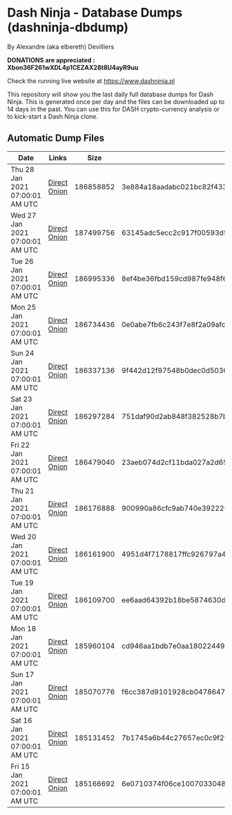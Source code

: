 # Dash Ninja - Database Dumps (dashninja-dbdump)
By Alexandre (aka elbereth) Devilliers

**DONATIONS are appreciated : Xbon36F261wXDL4p1CEZAX28t8U4ayR9uu**

Check the running live website at https://www.dashninja.pl

This repository will show you the last daily full database dumps for Dash Ninja. This is generated once per day and the files can be downloaded up to 14 days in the past.
You can use this for DASH crypto-currency analysis or to kick-start a Dash Ninja clone.


## Automatic Dump Files
| Date | Links | Size | SHA256 |
|--|--|--|--|
| Thu 28 Jan 2021 07:00:01 AM UTC | [Direct](https://oshi.at/KbrfbR) [Onion](http://oshiatwowvdbshka.onion/KbrfbR) | 186858852 | 3e884a18aadabc021bc82f43377008636c78b6f21ad837515e3230d6b42cca76 | 
| Wed 27 Jan 2021 07:00:01 AM UTC | [Direct](https://oshi.at/zxXMFB) [Onion](http://oshiatwowvdbshka.onion/zxXMFB) | 187499756 | 63145adc5ecc2c917f00593d5dd4ae78dc7f9f571564d0f7617a24bedc232856 | 
| Tue 26 Jan 2021 07:00:01 AM UTC | [Direct](https://oshi.at/pCmuUa) [Onion](http://oshiatwowvdbshka.onion/pCmuUa) | 186995336 | 8ef4be36fbd159cd987fe948f602f0574622509080d39789d2570750336a96dc | 
| Mon 25 Jan 2021 07:00:01 AM UTC | [Direct](https://oshi.at/KLYTKV) [Onion](http://oshiatwowvdbshka.onion/KLYTKV) | 186734436 | 0e0abe7fb6c243f7e8f2a09afc513589ba4ffaaac269d615899b8fc5ebc41483 | 
| Sun 24 Jan 2021 07:00:01 AM UTC | [Direct](https://oshi.at/mLwcue) [Onion](http://oshiatwowvdbshka.onion/mLwcue) | 186337136 | 9f442d12f97548b0dec0d503601cc4d2bfe059e507c0ce30b56be82993f3636f | 
| Sat 23 Jan 2021 07:00:01 AM UTC | [Direct](https://oshi.at/fsiCNR) [Onion](http://oshiatwowvdbshka.onion/fsiCNR) | 186297284 | 751daf90d2ab848f382528b7b578d2457ccdd4cdfe868de12b5dd15546ecb6a5 | 
| Fri 22 Jan 2021 07:00:01 AM UTC | [Direct](https://oshi.at/hfUNsg) [Onion](http://oshiatwowvdbshka.onion/hfUNsg) | 186479040 | 23aeb074d2cf11bda027a2d652e028498fb2b7d7501ef5d324acd39b177dddb7 | 
| Thu 21 Jan 2021 07:00:01 AM UTC | [Direct](https://oshi.at/ycyuwZ) [Onion](http://oshiatwowvdbshka.onion/ycyuwZ) | 186176888 | 900990a86cfc9ab740e392229bf5270bff42d8136af651c1c7a3540a7eddeec0 | 
| Wed 20 Jan 2021 07:00:01 AM UTC | [Direct](https://oshi.at/zxSEKX) [Onion](http://oshiatwowvdbshka.onion/zxSEKX) | 186161900 | 4951d4f7178817ffc926797a45d05f555cfb3e7cbc31abc13877350d07628d87 | 
| Tue 19 Jan 2021 07:00:01 AM UTC | [Direct](https://oshi.at/oSwpti) [Onion](http://oshiatwowvdbshka.onion/oSwpti) | 186109700 | ee6aad64392b18be5874630dffd65c63c439c9019549c184a4db5f66f4e9111a | 
| Mon 18 Jan 2021 07:00:01 AM UTC | [Direct](https://oshi.at/MSXGJF) [Onion](http://oshiatwowvdbshka.onion/MSXGJF) | 185960104 | cd946aa1bdb7e0aa1802244910983f84269482e4cfcf9b3dee33403616a3d69a | 
| Sun 17 Jan 2021 07:00:01 AM UTC | [Direct](https://oshi.at/ogKSMH) [Onion](http://oshiatwowvdbshka.onion/ogKSMH) | 185070776 | f6cc387d9101928cb0478647f4d21b8623404ffd5513a5eaf223fa732d3380ed | 
| Sat 16 Jan 2021 07:00:01 AM UTC | [Direct](https://oshi.at/eZLwCP) [Onion](http://oshiatwowvdbshka.onion/eZLwCP) | 185131452 | 7b1745a6b44c27657ec0c9f293a3f59453331cdc8b8194e7c0cdcb1b6aa3f433 | 
| Fri 15 Jan 2021 07:00:01 AM UTC | [Direct](https://oshi.at/MSVwLT) [Onion](http://oshiatwowvdbshka.onion/MSVwLT) | 185166692 | 6e0710374f06ce100703304895f33e7e115444b072c7e7b4f0ebc57fd47faffc | 
